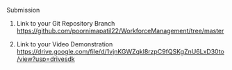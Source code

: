 Submission


1. Link to your Git Repository Branch
https://github.com/poornimapatil22/WorkforceManagement/tree/master


2. Link to your Video Demonstration
   https://drive.google.com/file/d/1vjnKGWZqkl8rzpC9fQSKgZnU6LxD30to/view?usp=drivesdk


